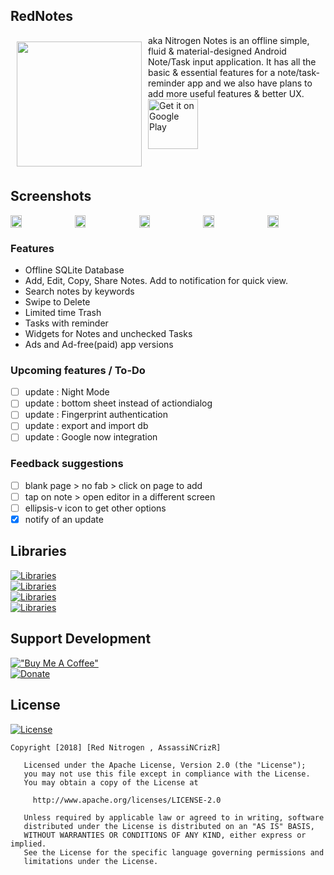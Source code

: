 ## RedNotes
<img src="graphics/web_icon.png" align="left" width="200" hspace="10" vspace="10">
aka Nitrogen Notes is an offline simple, fluid & material-designed Android Note/Task input application. It has all the basic & essential features for a note/task-reminder app and we also have plans to add more useful features  & better UX.<br/>

<div style="display:flex;" >
<a href="https://play.google.com/store/apps/details?id=notes.rednitrogen.com.rednotes.free">
    <img alt="Get it on Google Play"
        height="80"
        src="https://play.google.com/intl/en_us/badges/images/generic/en_badge_web_generic.png" />
</a>
</div>
</br></br>

## Screenshots
<div style="display:flex;" >
<img  src="graphics/screenshot_2.jpeg" width="19%" >
<img style="margin-left:10px;" src="graphics/screenshot_3.jpeg" width="19%" >
<img style="margin-left:10px;" src="graphics/screenshot_4.jpeg" width="19%" >
<img style="margin-left:10px;" src="graphics/screenshot_5.jpeg" width="19%" >
<img style="margin-left:10px;" src="graphics/screenshot_6.jpeg" width="19%" >

</div>

### Features
- Offline SQLite Database
- Add, Edit, Copy, Share Notes. Add to notification for quick view.
- Search notes by keywords
- Swipe to Delete
- Limited time Trash
- Tasks with reminder
- Widgets for Notes and unchecked Tasks
- Ads and Ad-free(paid) app versions

### Upcoming features / To-Do
- [ ] update : Night Mode
- [ ] update : bottom sheet instead of actiondialog
- [ ] update : Fingerprint authentication
- [ ] update : export and import db
- [ ] update : Google now integration

### Feedback suggestions
- [ ] blank page > no fab > click on page to add
- [ ] tap on note > open editor in a different screen
- [ ] ellipsis-v icon to get other options
- [x] notify of an update

## Libraries
[![Libraries](https://img.shields.io/badge/com.miguelcatalan:materialsearchview-%201.4.0-green.svg)](https://github.com/MiguelCatalan/MaterialSearchView)<br>
[![Libraries](https://img.shields.io/badge/com.scottyab:rootbeer-lib%200.0.7-green.svg)](https://github.com/scottyab/rootbeer)<br>
[![Libraries](https://img.shields.io/badge/com.wdullaer:materialdatetimepicker-%203.6.3-green.svg)](https://github.com/wdullaer/MaterialDateTimePicker)<br>
[![Libraries](https://img.shields.io/badge/JitPack-jakebonk:notifyMe%201.0.0-green.svg)](https://jitpack.io/#jakebonk/NotifyMe)<br>

## Support Development

[!["Buy Me A Coffee"](https://www.buymeacoffee.com/assets/img/custom_images/orange_img.png)](https://www.buymeacoffee.com/sdnitrogen) <br> 
[![Donate](https://img.shields.io/badge/Donate-Paypal-blue?style=for-the-badge)](https://www.paypal.me/sdnitrogen)

## License
[![License](https://img.shields.io/badge/License-Apache%202.0-blue.svg)](https://opensource.org/licenses/Apache-2.0)<br>
```
Copyright [2018] [Red Nitrogen , AssassiNCrizR]

   Licensed under the Apache License, Version 2.0 (the "License");
   you may not use this file except in compliance with the License.
   You may obtain a copy of the License at

     http://www.apache.org/licenses/LICENSE-2.0

   Unless required by applicable law or agreed to in writing, software
   distributed under the License is distributed on an "AS IS" BASIS,
   WITHOUT WARRANTIES OR CONDITIONS OF ANY KIND, either express or implied.
   See the License for the specific language governing permissions and
   limitations under the License.
```
